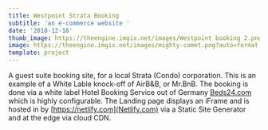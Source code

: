 ```yaml
---
title: Westpoint Strata Booking
subtitle: 'an e-commerce website '
date: '2018-12-18'
thumb_image: https://theengine.imgix.net/images/Westpoint booking 2.png?auto=format,enhance&q=60&
image: https://theengine.imgix.net/images/mighty-comet.png?auto=format,enhance&q=60&fit=clip
template: project
---
```

A guest suite booking site, for a local Strata (Condo) corporation. This is an example of a White Lable knock-off of AirB&B, or Mr.BnB. 
The booking is done via a white label Hotel Booking Service out of Germany [Beds24.com](https://Beds24.com) which is highly configurable. The Landing page displays an iFrame and is hosted in by [https://netlify.com](Netlify.com) via a Static Site Generator and at the edge via cloud CDN. 
